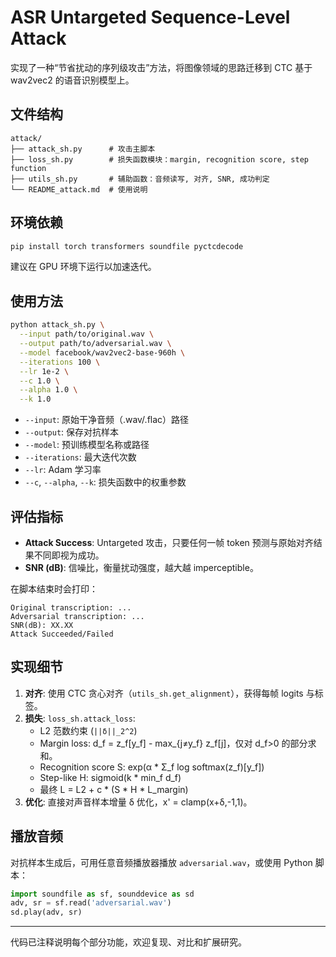# ASR Untargeted Sequence-Level Attack

实现了一种“节省扰动的序列级攻击”方法，将图像领域的思路迁移到 CTC 基于 wav2vec2 的语音识别模型上。

## 文件结构

```
attack/
├── attack_sh.py      # 攻击主脚本
├── loss_sh.py        # 损失函数模块：margin, recognition score, step function
├── utils_sh.py       # 辅助函数：音频读写, 对齐, SNR, 成功判定
└── README_attack.md  # 使用说明
```

## 环境依赖

```bash
pip install torch transformers soundfile pyctcdecode
```  
建议在 GPU 环境下运行以加速迭代。

## 使用方法

```bash
python attack_sh.py \
  --input path/to/original.wav \
  --output path/to/adversarial.wav \
  --model facebook/wav2vec2-base-960h \
  --iterations 100 \
  --lr 1e-2 \
  --c 1.0 \
  --alpha 1.0 \
  --k 1.0
```

- `--input`: 原始干净音频（.wav/.flac）路径
- `--output`: 保存对抗样本
- `--model`: 预训练模型名称或路径
- `--iterations`: 最大迭代次数
- `--lr`: Adam 学习率
- `--c`, `--alpha`, `--k`: 损失函数中的权重参数

## 评估指标

- **Attack Success**: Untargeted 攻击，只要任何一帧 token 预测与原始对齐结果不同即视为成功。  
- **SNR (dB)**: 信噪比，衡量扰动强度，越大越 imperceptible。

在脚本结束时会打印：
```
Original transcription: ...
Adversarial transcription: ...
SNR(dB): XX.XX
Attack Succeeded/Failed
```

## 实现细节

1. **对齐**: 使用 CTC 贪心对齐（`utils_sh.get_alignment`），获得每帧 logits 与标签。
2. **损失**: `loss_sh.attack_loss`:
   - L2 范数约束 (`||δ||_2^2`)
   - Margin loss: d_f = z_f[y_f] - max_{j≠y_f} z_f[j]，仅对 d_f>0 的部分求和。
   - Recognition score S: exp(α * Σ_f log softmax(z_f)[y_f])
   - Step-like H: sigmoid(k * min_f d_f)
   - 最终 L = L2 + c * (S * H * L_margin)
3. **优化**: 直接对声音样本增量 δ 优化，x' = clamp(x+δ,-1,1)。

## 播放音频

对抗样本生成后，可用任意音频播放器播放 `adversarial.wav`，或使用 Python 脚本：
```python
import soundfile as sf, sounddevice as sd
adv, sr = sf.read('adversarial.wav')
sd.play(adv, sr)
```  

---  
代码已注释说明每个部分功能，欢迎复现、对比和扩展研究。